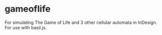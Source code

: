 # gameoflife

For simulating The Game of Life and 3 other cellular automata in InDesign. For use with basil.js.
